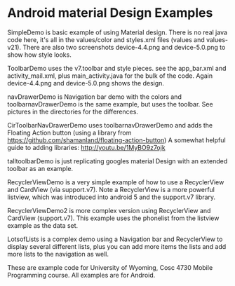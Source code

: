 Android material Design Examples
==============

SimpleDemo is basic example of using Material design.  There is no real java code here, it's all in the values/color and styles.xml files (values and values-v21).  There are also two screenshots device-4.4.png and device-5.0.png to show how style looks.

ToolbarDemo uses the v7.toolbar and style pieces.  see the app_bar.xml and activity_mail.xml, plus main_activity.java for the bulk of the code.  Again device-4.4.png and device-5.0.png shows the design.

navDrawerDemo is Navigation bar demo with the colors and toolbarnavDrawerDemo is the same example, but uses the toolbar.  See pictures in the directories for the differences.

CirToolbarNavDrawerDemo uses toolbarnavDrawerDemo and adds the Floating Action button (using a library from https://github.com/shamanland/floating-action-button) 
A somewhat helpful guide to adding libraries: http://youtu.be/1MyBO9z7ojk 

talltoolbarDemo is just replicating googles material Design with an extended toolbar as an example.

RecyclerViewDemo is a very simple example of how to use a RecyclerView and CardView (via support.v7).   Note a RecyclerView is a more powerful listview, which was introduced into android 5 and the support.v7 library.

RecyclerViewDemo2 is more complex version using RecyclerView and CardView (support.v7). This example uses the phonelist from the listview example as the data set.

LotsofLists is a complex demo using a Navigation bar and RecyclerView to display several different lists, plus you can add more items the lists and add more lists to the navigation as well.

These are example code for University of Wyoming, Cosc 4730 Mobile Programming course.  All examples are for Android.
